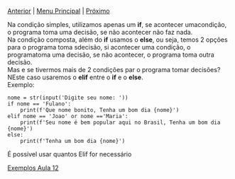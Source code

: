 [Anterior](Aula11.md) | [Menu Principal](/README.md/) | [Próximo](Aula13.md)  

Na condição simples, utilizamos apenas um **if**, se acontecer umacondição, o programa toma uma decisão, se não acontecer não faz nada.  
Na condição composta, além do **if** usamos o **else**, ou seja, temos 2 opções para o programa toma sdecisão, si acontecer uma condição, o programatoma uma decisão, se não acontecer, o programa toma outra decisão.  
Mas e se tivermos mais de 2 condições par o programa tomar decisões?  
NEste caso usaremos o **elif** entre o **if** e o **else**.  
Exemplo:  
```
nome = str(input('Digite seu nome: '))
if nome == 'Fulano':
    print(f'Que nome bonito, Tenha um bom dia {nome}')
elif nome == 'Joao' or nome =='Maria':
    print(f'Seu nome é bem popular aqui no Brasil, Tenha um bom dia {nome}')
else:
    print(f'Tenha um bom dia {nome}')
```
É possível usar quantos Elif for necessário  

[Exemplos Aula 12](Aula12.py)
